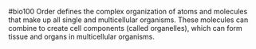 #bio100
Order defines the complex organization of atoms and molecules that make up all single and multicellular organisms. These molecules can combine to create cell components (called organelles), which can form tissue and organs in multicellular organisms.
